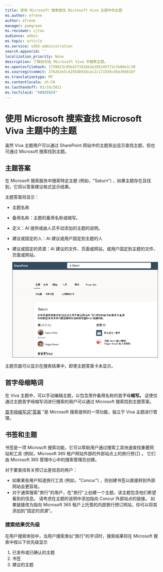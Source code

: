 ```yaml
---
title: 使用 Microsoft 搜索查找 Microsoft Viva 主题中的主题
ms.author: efrene
author: efrene
manager: pamgreen
ms.reviewer: cjtan
audience: admin
ms.topic: article
ms.service: o365-administration
search.appverid: ''
localization_priority: None
description: 了解如何在 Microsoft Viva 中搜索主题。
ms.openlocfilehash: 1739923c95b42f192bb2e285245f72c3e09e1c30
ms.sourcegitcommit: 27b2b2e5c41934b918cac2c171556c45e36661bf
ms.translationtype: MT
ms.contentlocale: zh-CN
ms.lasthandoff: 03/19/2021
ms.locfileid: "50925924"
---
```

# <a name="use-microsoft-search-to-find-topics-in-microsoft-viva-topics"></a>使用 Microsoft 搜索查找 Microsoft Viva 主题中的主题

虽然 Viva 主题用户可以通过 SharePoint 网站中的主题突出显示查找主题，但也可通过 Microsoft 搜索找到主题。 

## <a name="topic-answer"></a>主题答案

在 Microsoft 搜索服务中搜索特定主题 (例如，"Saturn") ，如果主题存在且找到，它将以答案建议格式显示结果。

主题答案将显示：
- 主题名称
- 备用名称：主题的备用名称或缩写。
- 定义：AI 提供或由人员手动添加的主题的说明。
- 建议或固定的人：AI 建议或用户固定到主题的人
- 建议或固定的资源：AI 建议的文件、页面或网站，或用户固定到主题的文件、页面或网站。 

   ![搜索中的主题](../media/knowledge-management/search-topic-answer.png) 

主题页面可以显示在搜索结果中，即使主题答案卡未显示。


## <a name="acronyms"></a>首字母缩略词

在 Viva 主题中，可以手动编辑主题，以包含用作备用名称的首字母<b>缩写。</b> 这使仅通过主题首字母缩写词进行搜索的用户可以通过 Microsoft 搜索找到主题答案。

[首字母缩写词"答案](/microsoftsearch/manage-acronyms) "是 Microsoft 搜索提供的一项功能，独立于 Viva 主题进行管理。

## <a name="bookmarks-and-topics"></a>书签和主题

[](/microsoftsearch/manage-bookmarks)书签是一项 Microsoft 搜索功能，它可以帮助用户通过搜索工具快速查找重要网站和工具 (例如，Microsoft 365 租户网站外部的外部站点上的旅行预订) 。 它们由 Microsoft 365 管理中心中的搜索管理员创建。 

对于要查找有关预订出差信息的用户：

- 如果某些用户知道旅行工具 (例如，"Concur") ，则创建书签以直接转到外部网站会更容易。
- 对于通常搜索"旅行"的用户，在"旅行"上创建一个主题，该主题包含他们希望看到的信息。 请考虑在主题的说明中添加指向 Concur 外部站点的链接。 如果链接改为指向 Microsoft 365 租户上托管的内部旅行预订网站，你可以将其添加到"固定的资源"。
 
### <a name="search-results-priority"></a>搜索结果优先级 
 
在用户搜索体验中，当用户搜索类似"旅行"的字词时，搜索结果将在 Microsoft 搜索中按以下优先级显示
1. 已发布或已确认的主题 
2. 书签
3. 建议的主题